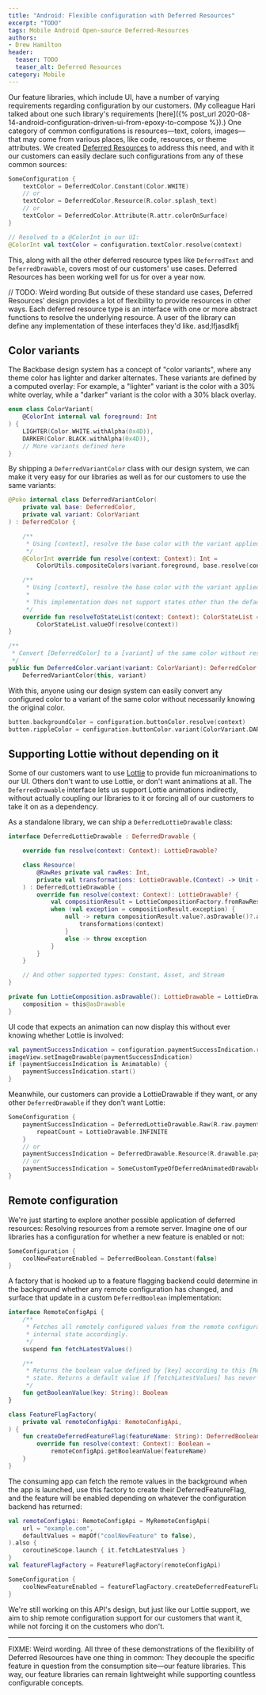 ```yaml
---
title: "Android: Flexible configuration with Deferred Resources"
excerpt: "TODO"
tags: Mobile Android Open-source Deferred-Resources
authors:
- Drew Hamilton
header:
  teaser: TODO
  teaser_alt: Deferred Resources
category: Mobile
---
```


Our feature libraries, which include UI, have a number of varying requirements regarding
configuration by our customers. (My colleague Hari talked about one such library's requirements
[here]({% post_url 2020-08-14-android-configuration-driven-ui-from-epoxy-to-compose %}).) One
category of common configurations is resources—text, colors, images—that may come from various
places, like code, resources, or theme attributes. We created
[Deferred Resources](https://engineering.backbase.com/DeferredResources) to address this need, and
with it our customers can easily declare such configurations from any of these common sources:
```kotlin
SomeConfiguration {
    textColor = DeferredColor.Constant(Color.WHITE)
    // or
    textColor = DeferredColor.Resource(R.color.splash_text)
    // or
    textColor = DeferredColor.Attribute(R.attr.colorOnSurface)
}

// Resolved to a @ColorInt in our UI:
@ColorInt val textColor = configuration.textColor.resolve(context)
```

This, along with all the other deferred resource types like `DeferredText` and `DeferredDrawable`,
covers most of our customers' use cases. Deferred Resources has been working well for us for over a
year now.

// TODO: Weird wording
But outside of these standard use cases, Deferred Resources' design provides a lot of flexibility to
provide resources in other ways. Each deferred resource type is an interface with one or more
abstract functions to resolve the underlying resource. A user of the library can define any
implementation of these interfaces they'd like. asd;lfjasdlkfj

## Color variants

The Backbase design system has a concept of "color variants", where any theme color has lighter and
darker alternates. These variants are defined by a computed overlay: For example, a "lighter"
variant is the color with a 30% white overlay, while a "darker" variant is the color with a 30%
black overlay.

```kotlin
enum class ColorVariant(
    @ColorInt internal val foreground: Int
) {
    LIGHTER(Color.WHITE.withAlpha(0x4D)),
    DARKER(Color.BLACK.withAlpha(0x4D)),
    // More variants defined here
}
```

By shipping a `DeferredVariantColor` class with our design system, we can make it very easy for our
libraries as well as for our customers to use the same variants:

```kotlin
@Poko internal class DeferredVariantColor(
    private val base: DeferredColor,
    private val variant: ColorVariant
) : DeferredColor {

    /**
     * Using [context], resolve the base color with the variant applied.
     */
    @ColorInt override fun resolve(context: Context): Int =
        ColorUtils.compositeColors(variant.foreground, base.resolve(context))

    /**
     * Using [context], resolve the base color with the variant applied.
     *
     * This implementation does not support states other than the default state.
     */
    override fun resolveToStateList(context: Context): ColorStateList =
        ColorStateList.valueOf(resolve(context))
}

/**
 * Convert [DeferredColor] to a [variant] of the same color without resolving it yet.
 */
public fun DeferredColor.variant(variant: ColorVariant): DeferredColor =
    DeferredVariantColor(this, variant)
```

With this, anyone using our design system can easily convert any configured color to a variant of
the same color without necessarily knowing the original color.

```kotlin
button.backgroundColor = configuration.buttonColor.resolve(context)
button.rippleColor = configuration.buttonColor.variant(ColorVariant.DARKER).resolve(context)
```

## Supporting Lottie without depending on it

Some of our customers want to use [Lottie](https://airbnb.design/lottie/) to provide fun
microanimations to our UI. Others don't want to use Lottie, or don't want animations at all. The
`DeferredDrawable` interface lets us support Lottie animations indirectly, without actually coupling
our libraries to it or forcing all of our customers to take it on as a dependency.

As a standalone library, we can ship a `DeferredLottieDrawable` class:

```kotlin
interface DeferredLottieDrawable : DeferredDrawable {

    override fun resolve(context: Context): LottieDrawable?

    class Resource(
        @RawRes private val rawRes: Int,
        private val transformations: LottieDrawable.(Context) -> Unit = {},
    ) : DeferredLottieDrawable {
        override fun resolve(context: Context): LottieDrawable? {
            val compositionResult = LottieCompositionFactory.fromRawResSync(context, rawRes)
            when (val exception = compositionResult.exception) {
                null -> return compositionResult.value?.asDrawable()?.apply {
                    transformations(context)
                }
                else -> throw exception
            }
        }
    }

    // And other supported types: Constant, Asset, and Stream
}

private fun LottieComposition.asDrawable(): LottieDrawable = LottieDrawable().apply {
    composition = this@asDrawable
}
```

UI code that expects an animation can now display this without ever knowing whether Lottie is
involved:
```kotlin
val paymentSuccessIndication = configuration.paymentSuccessIndication.resolve(context)
imageView.setImageDrawable(paymentSuccessIndication)
if (paymentSuccessIndication is Animatable) {
    paymentSuccessIndication.start()
}
```

Meanwhile, our customers can provide a LottieDrawable if they want, or any other `DeferredDrawable`
if they don't want Lottie:
```kotlin
SomeConfiguration {
    paymentSuccessIndication = DeferredLottieDrawable.Raw(R.raw.payment_success_animation) {
        repeatCount = LottieDrawable.INFINITE
    }
    // or
    paymentSuccessIndication = DeferredDrawable.Resource(R.drawable.payment_success_icon)
    // or
    paymentSuccessIndication = SomeCustomTypeOfDeferredAnimatedDrawable(customInputs)
}
```

## Remote configuration

We're just starting to explore another possible application of deferred resources: Resolving
resources from a remote server. Imagine one of our libraries has a configuration for whether a new
feature is enabled or not:
```kotlin
SomeConfiguration {
    coolNewFeatureEnabled = DeferredBoolean.Constant(false)
}
```

A factory that is hooked up to a feature flagging backend could determine in the background whether
any remote configuration has changed, and surface that update in a custom `DeferredBoolean`
implementation:
```kotlin
interface RemoteConfigApi {
    /**
     * Fetches all remotely configured values from the remote configuration server and updates
     * internal state accordingly.
     */
    suspend fun fetchLatestValues()

    /**
     * Returns the boolean value defined by [key] according to this [RemoteConfigApi]'s internal
     * state. Returns a default value if [fetchLatestValues] has never been called.
     */
    fun getBooleanValue(key: String): Boolean
}

class FeatureFlagFactory(
    private val remoteConfigApi: RemoteConfigApi,
) {
    fun createDeferredFeatureFlag(featureName: String): DeferredBoolean = object : DeferredBoolean {
        override fun resolve(context: Context): Boolean =
            remoteConfigApi.getBooleanValue(featureName)
    }
}
```

The consuming app can fetch the remote values in the background when the app is launched, use this
factory to create their DeferredFeatureFlag, and the feature will be enabled depending on whatever
the configuration backend has returned:

```kotlin
val remoteConfigApi: RemoteConfigApi = MyRemoteConfigApi(
    url = "example.com",
    defaultValues = mapOf("coolNewFeature" to false),
).also {
    coroutineScope.launch { it.fetchLatestValues }
}
val featureFlagFactory = FeatureFlagFactory(remoteConfigApi)

SomeConfiguration {
    coolNewFeatureEnabled = featureFlagFactory.createDeferredFeatureFlag("coolNewFeature")
}
```

We're still working on this API's design, but just like our Lottie support, we aim to ship remote
configuration support for our customers that want it, while not forcing it on the customers who
don't.

---

FIXME: Weird wording.
All three of these demonstrations of the flexibility of Deferred Resources have one thing in common:
They decouple the specific feature in question from the consumption site—our feature libraries.
This way, our feature libraries can remain lightweight while supporting countless configurable
concepts.
